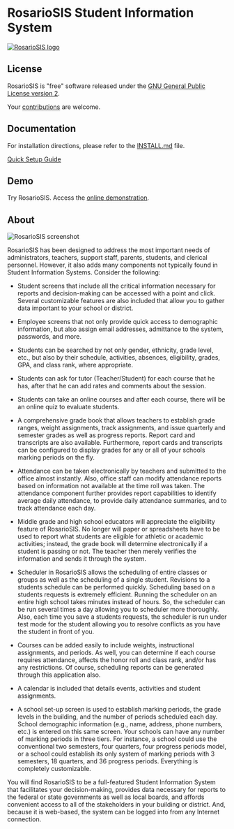 RosarioSIS Student Information System
=====================================

[![RosarioSIS logo](http://www.rosariosis.org/wp-content/uploads/2013/02/rosariosis_logo2half.png)](https://www.rosariosis.org)

License
-------

RosarioSIS is "free" software released under the [GNU General Public License version 2](LICENSE).

Your [contributions](https://www.rosariosis.org/contribute/) are welcome.


Documentation
-------------

For installation directions, please refer to the [INSTALL.md](INSTALL.md) file.

[Quick Setup Guide](https://www.rosariosis.org/quick-setup-guide/)


Demo
----

Try RosarioSIS. Access the [online demonstration](https://www.rosariosis.org/demo/).


About
-----

![RosarioSIS screenshot](http://www.rosariosis.org/wp-content/uploads/2013/06/rosariosis_screenshot.png)

RosarioSIS has been designed to address the most important needs of administrators,
teachers, support staff, parents, students, and clerical personnel. However, it
also adds many components not typically found in Student Information Systems.
Consider the following:

* Student screens that include all the critical information necessary for
	reports and decision-making can be accessed with a point and click.
	Several customizable features are also included that allow you to gather
	data important to your school or district.

* Employee screens that not only provide quick access to demographic
	information, but also assign email addresses, admittance to the system,
	passwords, and more.

* Students can be searched by not only gender, ethnicity, grade level, etc.,
	but also by their schedule, activities, absences, eligibility, grades,
	GPA, and class rank, where appropriate.
	
* Students can ask for tutor (Teacher/Student) for each course that he has, 
        after that he can add rates and comments  about the session.
	
* Students can take an online courses and after each course, 
         there will be an online quiz to evaluate students.	

* A comprehensive grade book that allows teachers to establish grade ranges,
	weight assignments, track assignments, and issue quarterly and semester
	grades as well as progress reports. Report card and transcripts are also
	available.  Furthermore, report cards and transcripts can be configured
	to display grades for any or all of your schools marking periods on
	the fly.

* Attendance can be taken electronically by teachers and submitted to the
	office almost instantly. Also, office staff can modify attendance
	reports based on information not available at the time roll was taken.
	The attendance component further provides report capabilities to
	identify average daily attendance, to provide daily attendance
	summaries, and to track attendance each day.

* Middle grade and high school educators will appreciate the eligibility
	feature of RosarioSIS. No longer will paper or spreadsheets have to be used
	to report what students are eligible for athletic or academic
	activities; instead, the grade book will determine electronically if a
	student is passing or not. The teacher then merely verifies the
	information and sends it through the system.

* Scheduler in RosarioSIS allows the scheduling of entire classes or groups as
	well as the scheduling of a single student. Revisions to a students
	schedule can be performed quickly.  Scheduling based on a students
	requests is extremely efficient.  Running the scheduler on an entire
	high school takes minutes instead of hours.  So, the scheduler can be
	run several times a day allowing you to scheduler more thoroughly.
	Also, each time you save a students requests, the scheduler is run
	under test mode for the student allowing you to resolve conflicts as
	you have the student in front of you.

* Courses can be added easily to include weights, instructional assignments,
	and periods. As well, you can determine if each course requires
	attendance, affects the honor roll and class rank, and/or has any
	restrictions. Of course, scheduling reports can be generated through
	this application also.

* A calendar is included that details events, activities and student
	assignments.

* A school set-up screen is used to establish marking periods, the grade
	levels in the building, and the number of periods scheduled each day.
	School demographic information (e.g., name, address, phone numbers,
	etc.) is entered on this same screen.  Your schools can have any number
	of marking periods in three tiers.  For instance, a school could use the
	conventional two semesters, four quarters, four progress periods model,
	or a school could establish its only system of marking periods with 3
	semesters, 18 quarters, and 36 progress periods.  Everything is
	completely customizable.

You will find RosarioSIS to be a full-featured Student Information System that
facilitates your decision-making, provides data necessary for reports to the
federal or state governments as well as local boards, and affords convenient
access to all of the stakeholders in your building or district. And, because it
is web-based, the system can be logged into from any Internet connection.
